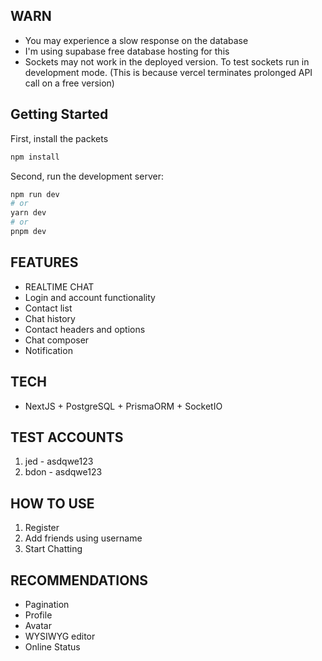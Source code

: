 
## WARN 
- You may experience a slow response on the database
- I'm using supabase free database hosting for this
- Sockets may not work in the deployed version. To test sockets run in development mode.
(This is because vercel terminates prolonged API call on a free version)
## Getting Started

First, install the packets

```bash
npm install
```

Second, run the development server:

```bash
npm run dev
# or
yarn dev
# or
pnpm dev
```


## FEATURES

- REALTIME CHAT
-	Login and account functionality
-	Contact list
-	Chat history
-	Contact headers and options
-	Chat composer
-	Notification

## TECH
- NextJS + PostgreSQL + PrismaORM + SocketIO

## TEST ACCOUNTS
1. jed - asdqwe123
2. bdon - asdqwe123

## HOW TO USE
1. Register
2. Add friends using username
3. Start Chatting


## RECOMMENDATIONS
- Pagination
- Profile
- Avatar
- WYSIWYG editor
- Online Status
